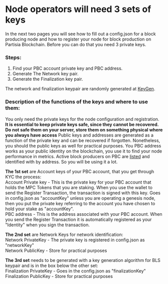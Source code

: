 # Node operators will need 3 sets of keys

In the next two pages you will see how to fill out a config.json for a block producing node and how to register your node for block production on Partisia Blockchain. Before you can do that you need 3 private keys.

### Steps:   

1) Find your PBC account private key and PBC address.    
2) Generate The Network key pair.   
3) Generate the Finalization key pair.   

The network and finalization keypair are randomly generated at [KeyGen](https://dashboard.partisiablockchain.com/keygen).

### Description of the functions of the keys and where to use them:

You only need the private keys for the node configuration and registration. **It is essential to keep private keys safe, since they cannot be recovered. Do not safe them on your server, store them on something physical where you always have access** Public keys and addresses are generated as a function of the private key and can be recovered if forgotten. Nonetheless, you should the public keys as well for practical purposes. You PBC address works as your public identity on the blockchain, you use it to find your node performance in metrics. Active block producers on PBC are [listed](https://mpcexplorer.com/validators) and identified with by address. So you will be using it a lot.   

**The 1st set**  are Account keys of your PBC account, that you get through KYC the process:  
Account Private key - This is the private key for your PBC account that holds the MPC Tokens that you are staking. When you use the wallet to send the Register Transaction, the transaction is signed with this key. Goes in config.json as "accountKey" unless you are operating a genesis node, then you put the private key referring to the account you have chosen to hold your stake as "accountKey".  
PBC address - This is the address associated with your PBC account. When you send the Register Transaction it is automatically registered as your "Identity" when you sign the transaction.   

**The 2nd set** are Network Keys for network identification:   
Network PrivateKey - The private key is registered in config.json as "networkKey"  
Network PublicKey - Store for practical purposes

**The 3rd set** needs to be generated with a key generation algorithm for BLS keypair and is in the box below the other set:   
Finalization PrivateKey - Goes in the config.json as "finalizationKey"     
Finalization PublicKey - Store for practical purposes   

